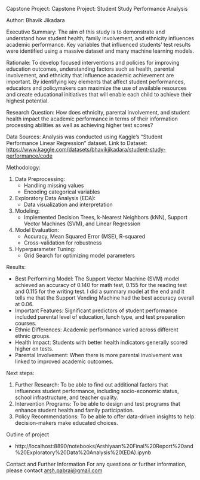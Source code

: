 Capstone Project: Capstone Project: Student Study Performance Analysis

Author: Bhavik Jikadara

Executive Summary: The aim of this study is to demonstrate and understand how student health, family involvement, and ethnicity influences academic performance. Key variables that influenced students’ test results were identified using a massive dataset and many machine learning models.

Rationale: To develop focused interventions and policies for improving education outcomes, understanding factors such as health, parental involvement, and ethnicity that influence academic achievement are important. By identifying key elements that affect student performances, educators and policymakers can maximize the use of available resources and create educational initiatives that will enable each child to achieve their highest potential.

Research Question: How does ethnicity, parental involvement, and student health impact the academic performance in terms of their information processing abilities as well as achieving higher test scores?

Data Sources: Analysis was conducted using Kaggle’s “Student Performance Linear Regression” dataset. Link to Dataset: https://www.kaggle.com/datasets/bhavikjikadara/student-study-performance/code

Methodology:
1. Data Preprocessing:
   - Handling missing values
   - Encoding categorical variables
2. Exploratory Data Analysis (EDA):
   - Data visualization and interpretation
3. Modeling:
   - Implemented Decision Trees, k-Nearest Neighbors (kNN), Support Vector Machines (SVM), and Linear Regression
4. Model Evaluation:
   - Accuracy, Mean Squared Error (MSE), R-squared
   - Cross-validation for robustness
5. Hyperparameter Tuning:
   - Grid Search for optimizing model parameters

Results:
- Best Performing Model: The Support Vector Machine (SVM) model achieved an accuracy of 0.140 for math test, 0.155 for the reading test and 0.115 for the writing test. I did a summary model at the end and it tells me that the Support Vending Machine had the best accuracy overall at 0.06.
- Important Features: Significant predictors of student performance included parental level of education, lunch type, and test preparation courses.
- Ethnic Differences: Academic performance varied across different ethnic groups.
- Health Impact: Students with better health indicators generally scored higher on tests.
- Parental Involvement: When there is more parental involvement was linked to improved academic outcomes.

Next steps:
1. Further Research: To be able to find out additional factors that influences student performance, including socio-economic status, school infrastructure, and teacher quality.
2. Intervention Programs: To be able to design and test programs that enhance student health and family participation.
3. Policy Recommendations: To be able to offer data-driven insights to help decision-makers make educated choices.

Outline of project

- http://localhost:8890/notebooks/Arshiyaan%20Final%20Report%20and%20Exploratory%20Data%20Analysis%20(EDA).ipynb

Contact and Further Information
For any questions or further information, please contact arsh.pabrai@gmail.com
